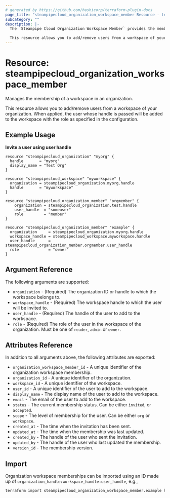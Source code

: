 ```yaml
---
# generated by https://github.com/hashicorp/terraform-plugin-docs
page_title: "steampipecloud_organization_workspace_member Resource - terraform-provider-steampipecloud"
subcategory: ""
description: |-
  The `Steampipe Cloud Organization Workspace Member` provides the members of a workspace belonging to an organization who can collaborate, run queries and snapshots.

  This resource allows you to add/remove users from a workspace of your organization. When applied, an invitation will be sent to the user to become part of the workspace. When destroyed, either the invitation will be cancelled or the user will be removed.
---
```


# Resource: steampipecloud_organization_workspace_member

Manages the membership of a workspace in an organization.

This resource allows you to add/remove users from a workspace of your 
organization. When applied, the user whose handle is passed will be
added to the workspace with the role as specified in the configuration.

## Example Usage

**Invite a user using user handle**

```hcl
resource "steampipecloud_organization" "myorg" {
  handle       = "myorg"
  display_name = "Test Org"
}

resource "steampipecloud_workspace" "myworkspace" {
  organization = steampipecloud_organization.myorg.handle
  handle       = "myworkspace"
}

resource "steampipecloud_organization_member" "orgmember" {
	organization = steampipecloud_organization.test.handle
	user_handle  = "someuser"
	role         = "member"
}

resource "steampipecloud_organization_member" "example" {
  organization     = steampipecloud_organization.myorg.handle
  workspace_handle = steampipecloud_workspace.myworkspace.handle
  user_handle      = steampipecloud_organization_member.orgmember.user_handle
  role             = "owner"
}
```

## Argument Reference

The following arguments are supported:

- `organization` - (Required) The organization ID or handle to which the workspace belongs to.
- `workspace_handle` - (Required) The workspace handle to which the user will be invited to.
- `user_handle` - (Required) The handle of the user to add to the workspace.
- `role` - (Required) The role of the user in the workspace of the organization. Must be one of `reader`, `admin` or `owner`.

## Attributes Reference

In addition to all arguments above, the following attributes are exported:

- `organization_workspace_member_id` - A unique identifier of the organization workspace membership.
- `organization_id` - A unique identifier of the organization.
- `workspace_id` - A unique identifier of the workspace.
- `user_id` - A unique identifier of the user to add to the workspace.
- `display_name` - The display name of the user to add to the workspace.
- `email` - The email of the user to add to the workspace.
- `status` - The current membership status. Can be either `invited`, or `accepted`.
- `scope` - The level of membership for the user. Can be either `org` or `workspace`.
- `created_at` - The time when the invitation has been sent.
- `updated_at` - The time when the membership was last updated.
- `created_by` - The handle of the user who sent the invitation.
- `updated_by` - The handle of the user who last updated the membership.
- `version_id` - The membership version.

## Import

Organization workspace memberships can be imported using an ID made up of `organization_handle:workspace_handle:user_handle`, e.g.,

```sh
terraform import steampipecloud_organization_workspace_member.example hashicorp:dev:someuser
```
